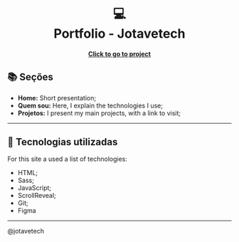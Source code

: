 <h1 align="center">
  💻<br>Portfolio - Jotavetech
</h1>

<h4 align="center"><a href="https://jotave.tech/">Click to go to project</a></h4>

## 📚 Seções

- **Home:** Short presentation;
- **Quem sou:** Here, I explain the technologies I use;
- **Projetos:** I present my main projects, with a link to visit;

---

## 💼 Tecnologias utilizadas

For this site a used a list of technologies:

- HTML;
- Sass;
- JavaScript;
- ScrollReveal;
- Git;
- Figma

---

@jotavetech
